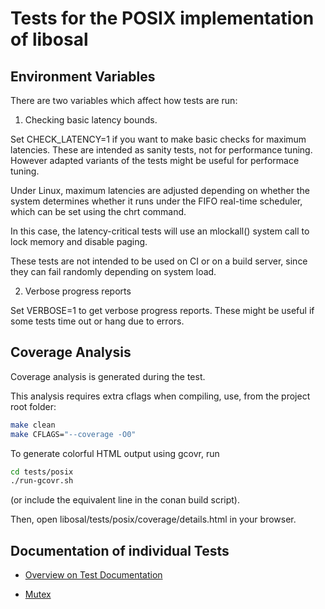 # Tests for the POSIX implementation of libosal

## Environment Variables

There are two variables which affect how tests are run:

1. Checking basic latency bounds.

Set CHECK_LATENCY=1 if you want to make basic checks for maximum
latencies. These are intended as sanity tests, not for performance
tuning. However adapted variants of the tests might
be useful for performace tuning.

Under Linux, maximum latencies are adjusted depending on whether
the system determines whether it runs under the FIFO
real-time scheduler, which can be set using the chrt command.

In this case, the latency-critical tests will use an mlockall() system
call to lock memory and disable paging.


These tests are not intended to be used on CI or on a build
server, since they can fail randomly depending on system load.

2. Verbose progress reports

Set VERBOSE=1 to get verbose progress reports. These might be
useful if some tests time out or hang due to errors.


## Coverage Analysis

Coverage analysis is generated during the test.

This analysis requires extra cflags when compiling,
use, from the project root folder:

````bash
make clean
make CFLAGS="--coverage -O0"
````

To generate colorful HTML output using gcovr, run

````bash
cd tests/posix
./run-gcovr.sh
````

(or include the equivalent line in the conan build script).

Then, open libosal/tests/posix/coverage/details.html
in your browser.

## Documentation of individual Tests

* [Overview on Test Documentation](doc/Overview.rst)

* [Mutex](doc/Mutex.rst)
